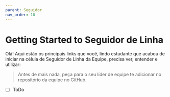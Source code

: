 ```yaml
---
parent: Seguidor
nav_order: 10
---
```

# Getting Started to Seguidor de Linha

Olá! Aqui estão os principais links que você, lindo estudante que acabou de iniciar na célula de Seguidor de Linha da Equipe, precisa ver, entender e utilizar:

> Antes de mais nada, peça para o seu líder de equipe te adicionar no repositório da equipe no GitHub. 

- [ ] ToDo
